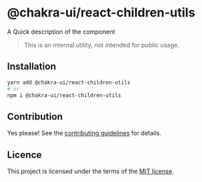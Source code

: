# @chakra-ui/react-children-utils

A Quick description of the component

> This is an internal utility, not intended for public usage.

## Installation

```sh
yarn add @chakra-ui/react-children-utils
# or
npm i @chakra-ui/react-children-utils
```

## Contribution

Yes please! See the
[contributing guidelines](https://github.com/chakra-ui/chakra-ui/blob/master/CONTRIBUTING.md)
for details.

## Licence

This project is licensed under the terms of the
[MIT license](https://github.com/chakra-ui/chakra-ui/blob/master/LICENSE).
